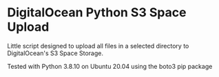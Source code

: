 # DigitalOcean Python S3 Space Upload

Little script designed to upload all files in a selected directory to DigitalOcean's S3 Space Storage.

Tested with Python 3.8.10 on Ubuntu 20.04 using the boto3 pip package
